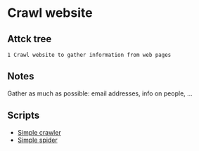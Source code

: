 # Crawl website

## Attck tree

```text
1 Crawl website to gather information from web pages
```

## Notes

Gather as much as possible: email addresses, info on people, ...

## Scripts

* [Simple crawler](https://github.com/tymyrddin/reomais/blob/main/crawler)
* [Simple spider](https://github.com/tymyrddin/reomais/blob/main/spider)
